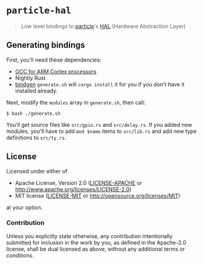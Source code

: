 # `particle-hal`

> Low level bindings to [particle]'s [HAL][0] (Hardware Abstraction Layer)

[particle]: https://www.particle.io/
[0]: https://github.com/spark/firmware/tree/develop/hal

## Generating bindings

First, you'll need these dependencies:

- [GCC for ARM Cortex processors][1]
- Nightly Rust
- [bindgen] `generate.sh` will `cargo install` it for you if you don't have it installed already.

[1]: https://github.com/spark/firmware/blob/develop/docs/dependencies.md#1-gcc-for-arm-cortex-processors
[bindgen]: https://github.com/crabtw/rust-bindgen

Next, modify the `modules` array in `generate.sh`, then call:

```
$ bash ./generate.sh
```

You'll get source files like `src/gpio.rs` and `src/delay.rs`. If you added new modules, you'll have
to add `mod $name` items to `src/lib.rs` and add new type definitions to `src/ty.rs`.

## License

Licensed under either of

- Apache License, Version 2.0 ([LICENSE-APACHE](LICENSE-APACHE) or
http://www.apache.org/licenses/LICENSE-2.0)
- MIT license ([LICENSE-MIT](LICENSE-MIT) or http://opensource.org/licenses/MIT)

at your option.

### Contribution

Unless you explicitly state otherwise, any contribution intentionally submitted for inclusion in the
work by you, as defined in the Apache-2.0 license, shall be dual licensed as above, without any
additional terms or conditions.
